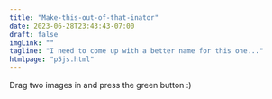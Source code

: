```yaml
---
title: "Make-this-out-of-that-inator"
date: 2023-06-28T23:43:43-07:00
draft: false
imgLink: ""
tagline: "I need to come up with a better name for this one..."
htmlpage: "p5js.html"
---
```

Drag two images in and press the green button :)